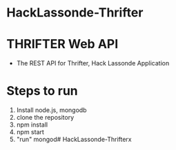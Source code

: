 # HackLassonde-Thrifter

# THRIFTER Web API

- The REST API for Thrifter, Hack Lassonde Application

# Steps to run
  1. Install node.js, mongodb
  2. clone the repository
  3. npm install
  4. npm start
  5. "run" mongod# HackLassonde-Thrifterx